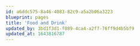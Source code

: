 ```yaml
---
id: a6ddc575-8a46-4083-82c9-a5a2b06a3223
blueprint: pages
title: 'Food and Drink'
updated_by: 3bd1f3d1-f089-4ca4-a2f7-76ff9d4b5bf9
updated_at: 1643816787
---
```

